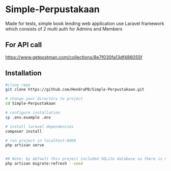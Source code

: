 # Simple-Perpustakaan
Made for tests, simple book lending web application use Laravel framework which consists of 2 multi auth for Admins and Members

## For API call
https://www.getpostman.com/collections/8e7f030fa13df486055f

## Installation

``` bash
#clone repo
git clone https://github.com/HendraPB/Simple-Perpustakaan.git

# change your directory to project
cd Simple-Perpustakaan

# configure installation
cp .env.example .env

# install laravel dependencies
composer install

# run project in localhost:8000
php artisan serve


## Note: by default this project included SQLite database so there is no need to configure the database, but if you want to use another database you can configure the .env file and run the following command
php artisan migrate:refresh --seed